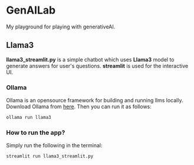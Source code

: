 # GenAILab
My playground for playing with generativeAI.

## Llama3
**llama3_streamlit.py** is a simple chatbot which uses **Llama3** model to 
generate answers for user's questions. **streamlit** is used for the interactive UI.

### Ollama
Ollama is an opensource framework for building and running llms locally. 
Download Ollama from [here](https://ollama.com/download/mac). Then you can run it as follows:
```bash
ollama run llama3
```
### How to run the app?
Simply run the following in the terminal:
```bash
streamlit run llama3_streamlit.py  
```